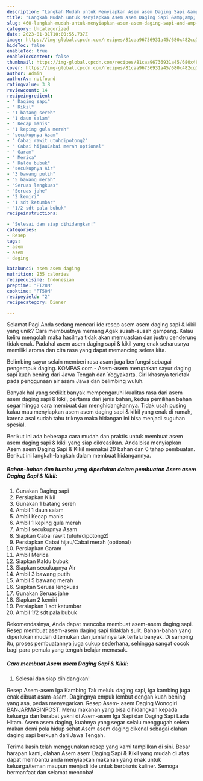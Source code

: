 ```yaml
---
description: "Langkah Mudah untuk Menyiapkan Asem asem Daging Sapi &amp;amp; Kikil yang Enak"
title: "Langkah Mudah untuk Menyiapkan Asem asem Daging Sapi &amp;amp; Kikil yang Enak"
slug: 460-langkah-mudah-untuk-menyiapkan-asem-asem-daging-sapi-and-amp-kikil-yang-enak
category: Uncategorized
date: 2023-01-31T10:00:55.737Z
image: https://img-global.cpcdn.com/recipes/81caa96736931a45/680x482cq70/asem-asem-daging-sapi-kikil-foto-resep-utama.jpg
hideToc: false
enableToc: true
enableTocContent: false
thumbnail: https://img-global.cpcdn.com/recipes/81caa96736931a45/680x482cq70/asem-asem-daging-sapi-kikil-foto-resep-utama.jpg
cover: https://img-global.cpcdn.com/recipes/81caa96736931a45/680x482cq70/asem-asem-daging-sapi-kikil-foto-resep-utama.jpg
author: Admin
authorAv: notfound
ratingvalue: 3.8
reviewcount: 14
recipeingredient:
- " Daging sapi"
- " Kikil"
- "1 batang sereh"
- "1 daun salam"
- " Kecap manis"
- "1 keping gula merah"
- "secukupnya Asam"
- " Cabai rawit utuhdipotong2"
- " Cabai hijauCabai merah optional"
- " Garam"
- " Merica"
- " Kaldu bubuk"
- "secukupnya Air"
- "3 bawang putih"
- "5 bawang merah"
- "Seruas lengkuas"
- "Seruas jahe"
- "2 kemiri"
- "1 sdt ketumbar"
- "1/2 sdt pala bubuk"
recipeinstructions:

- "Selesai dan siap dihidangkan!"
categories:
- Resep
tags:
- asem
- asem
- daging

katakunci: asem asem daging 
nutrition: 235 calories
recipecuisine: Indonesian
preptime: "PT28M"
cooktime: "PT50M"
recipeyield: "2"
recipecategory: Dinner

---
```



Selamat Pagi Anda sedang mencari ide resep asem asem daging sapi &amp; kikil yang unik? Cara membuatnya memang Agak susah-susah gampang. Kalau keliru mengolah maka hasilnya tidak akan memuaskan dan justru cenderung tidak enak. Padahal asem asem daging sapi &amp; kikil yang enak seharusnya memiliki aroma dan cita rasa yang dapat memancing selera kita.


Belimbing sayur selain memberi rasa asam juga berfungsi sebagai pengempuk daging. KOMPAS.com - Asem-asem merupakan sayur daging sapi kuah bening dari Jawa Tengah dan Yogyakarta. Ciri khasnya terletak pada penggunaan air asam Jawa dan belimbing wuluh.

Banyak hal yang sedikit banyak mempengaruhi kualitas rasa dari asem asem daging sapi &amp; kikil, pertama dari jenis bahan, kedua pemilihan bahan segar hingga cara membuat dan menghidangkannya. Tidak usah pusing kalau mau menyiapkan asem asem daging sapi &amp; kikil yang enak di rumah, karena asal sudah tahu triknya maka hidangan ini bisa menjadi suguhan spesial.


Berikut ini ada beberapa cara mudah dan praktis untuk membuat asem asem daging sapi &amp; kikil yang siap dikreasikan. Anda bisa menyiapkan Asem asem Daging Sapi &amp; Kikil memakai 20 bahan dan 0 tahap pembuatan. Berikut ini langkah-langkah dalam membuat hidangannya.

<!--inarticleads1-->

##### Bahan-bahan dan bumbu yang diperlukan dalam pembuatan Asem asem Daging Sapi &amp; Kikil:

1. Gunakan  Daging sapi
1. Persiapkan  Kikil
1. Gunakan 1 batang sereh
1. Ambil 1 daun salam
1. Ambil  Kecap manis
1. Ambil 1 keping gula merah
1. Ambil secukupnya Asam
1. Siapkan  Cabai rawit (utuh/dipotong2)
1. Persiapkan  Cabai hijau/Cabai merah (optional)
1. Persiapkan  Garam
1. Ambil  Merica
1. Siapkan  Kaldu bubuk
1. Siapkan secukupnya Air
1. Ambil 3 bawang putih
1. Ambil 5 bawang merah
1. Siapkan Seruas lengkuas
1. Gunakan Seruas jahe
1. Siapkan 2 kemiri
1. Persiapkan 1 sdt ketumbar
1. Ambil 1/2 sdt pala bubuk


Rekomendasinya, Anda dapat mencoba membuat asem-asem daging sapi. Resep membuat asem-asem daging sapi tidaklah sulit. Bahan-bahan yang diperlukan mudah ditemukan dan jumlahnya tak terlalu banyak. Di samping itu, proses pembuatannya juga cukup sederhana, sehingga sangat cocok bagi para pemula yang tengah belajar memasak. 

<!--inarticleads2-->

##### Cara membuat Asem asem Daging Sapi &amp; Kikil:


1. Selesai dan siap dihidangkan!

Resep Asem-asem Iga Kambing Tak melulu daging sapi, iga kambing juga enak dibuat asam-asam. Dagingnya empuk lembut dengan kuah bening yang asa, pedas menyegarkan. Resep Asem- asem Daging Wonogiri BANJARMASINPOST. Menu makanan yang bisa dihidangkan kepada keluarga dan kerabat yakni di Asem-asem Iga Sapi dan Daging Sapi Lada Hitam. Asem asem daging, kuahnya yang segar selalu menggugah selera makan demi pola hidup sehat Asem asem daging dikenal sebagai olahan daging sapi berkuah dari Jawa Tengah. 

Terima kasih telah menggunakan resep yang kami tampilkan di sini. Besar harapan kami, olahan Asem asem Daging Sapi &amp; Kikil yang mudah di atas dapat membantu anda menyiapkan makanan yang enak untuk keluarga/teman maupun menjadi ide untuk berbisnis kuliner. Semoga bermanfaat dan selamat mencoba!
